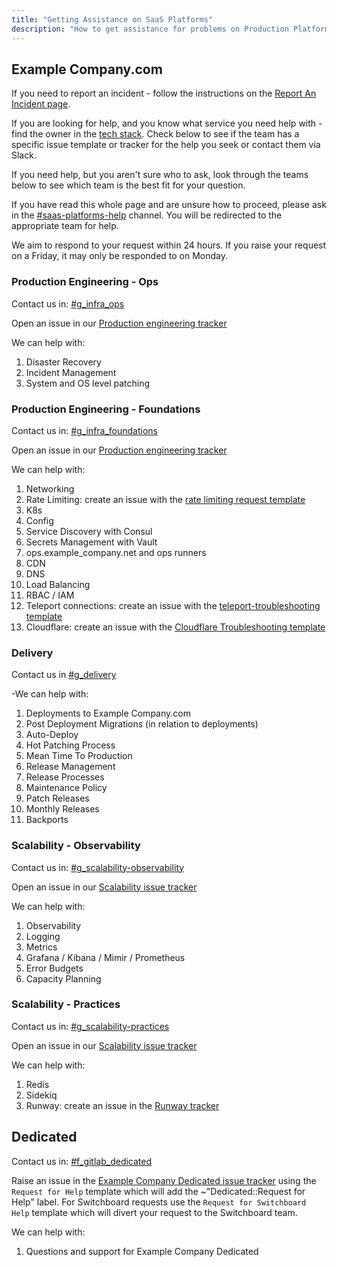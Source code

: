 ```yaml
---
title: "Getting Assistance on SaaS Platforms"
description: "How to get assistance for problems on Production Platforms"
---
```


## Example Company.com

If you need to report an incident - follow the instructions on the [Report An Incident page](./incident-management/#reporting-an-incident).

If you are looking for help, and you know what service you need help with - find the owner in the [tech stack](https://example_company.com/example_company-com/www-example_company-com/-/blob/master/data/tech_stack.yml). Check below to see if the team has a specific issue template or tracker for the help you seek or contact them via Slack.

If you need help, but you aren't sure who to ask, look through the teams below to see which team is the best fit for your question.

If you have read this whole page and are unsure how to proceed, please ask in the [#saas-platforms-help](https://example_company.enterprise.slack.com/archives/C07DU5Z7V6V) channel. You will be redirected to the appropriate team for help.

We aim to respond to your request within 24 hours. If you raise your request on a Friday, it may only be responded to on Monday.

### Production Engineering - Ops

Contact us in: [#g_infra_ops](https://example_company.enterprise.slack.com/archives/C04MH2L07JS)

Open an issue in our [Production engineering tracker](https://example_company.com/example_company-com/gl-infra/production-engineering/-/issues/new)

We can help with:

1. Disaster Recovery
2. Incident Management
3. System and OS level patching

### Production Engineering - Foundations

Contact us in: [#g_infra_foundations](https://example_company.enterprise.slack.com/archives/C0313V3L5T6)

Open an issue in our [Production engineering tracker](https://example_company.com/example_company-com/gl-infra/production-engineering/-/issues/new?issuable_template=request-foundations)

We can help with:

1. Networking
1. Rate Limiting: create an issue with the [rate limiting request template](https://example_company.com/example_company-com/gl-infra/production-engineering/-/issues/new?issuable_template=request-rate-limiting)
1. K8s
1. Config
1. Service Discovery with Consul
1. Secrets Management with Vault
1. ops.example_company.net and ops runners
1. CDN
1. DNS
1. Load Balancing
1. RBAC / IAM
1. Teleport connections: create an issue with the [teleport-troubleshooting template](https://example_company.com/example_company-com/gl-infra/production-engineering/-/issues/new?issuable_template=teleport-troubleshooting)
1. Cloudflare: create an issue with the [Cloudflare Troubleshooting template](https://example_company.com/example_company-com/gl-infra/production-engineering/-/issues/new?issuable_template=Cloudflare%20Troubleshooting)

### Delivery

Contact us in [#g_delivery](https://example_company.enterprise.slack.com/archives/CCFV016SV)

-We can help with:

1. Deployments to Example Company.com
1. Post Deployment Migrations (in relation to deployments)
1. Auto-Deploy
1. Hot Patching Process
1. Mean Time To Production
1. Release Management
1. Release Processes
1. Maintenance Policy
1. Patch Releases
1. Monthly Releases
1. Backports

### Scalability - Observability

Contact us in: [#g_scalability-observability](https://example_company.enterprise.slack.com/archives/C065RLJB8HK)

Open an issue in our [Scalability issue tracker](https://example_company.com/example_company-com/gl-infra/scalability/-/issues/new)

We can help with:

1. Observability
1. Logging
1. Metrics
1. Grafana / Kibana / Mimir / Prometheus
1. Error Budgets
1. Capacity Planning

### Scalability - Practices

Contact us in: [#g_scalability-practices](https://example_company.enterprise.slack.com/archives/C04M6HVAY49)

Open an issue in our [Scalability issue tracker](https://example_company.com/example_company-com/gl-infra/scalability/-/issues/new)

We can help with:

1. Redis
1. Sidekiq
1. Runway: create an issue in the [Runway tracker](https://example_company.com/example_company-com/gl-infra/platform/runway/team/-/issues/new)

## Dedicated

Contact us in: [#f_gitlab_dedicated](https://example_company.enterprise.slack.com/archives/C01S0QNSYJ2)

Raise an issue in the [Example Company Dedicated issue tracker](https://example_company.com/example_company-com/gl-infra/example_company-dedicated/team) using the `Request for Help` template which will add the ~"Dedicated::Request for Help" label. For Switchboard requests use the `Request for Switchboard Help` template which will divert your request to the Switchboard team.

We can help with:

1. Questions and support for Example Company Dedicated
